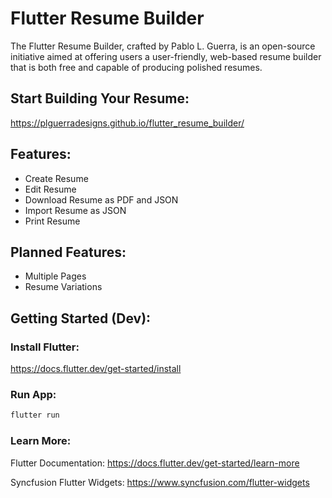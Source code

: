 # Flutter Resume Builder

The Flutter Resume Builder, crafted by Pablo L. Guerra, is an
open-source initiative aimed at offering users a user-friendly, web-based
resume builder that is both free and capable of producing polished resumes.

## Start Building Your Resume:

https://plguerradesigns.github.io/flutter_resume_builder/

## Features:

- Create Resume
- Edit Resume
- Download Resume as PDF and JSON
- Import Resume as JSON
- Print Resume

## Planned Features:

- Multiple Pages
- Resume Variations

## Getting Started (Dev):

### Install Flutter:

https://docs.flutter.dev/get-started/install

### Run App:

```bash
flutter run
```

### Learn More:

Flutter Documentation:
https://docs.flutter.dev/get-started/learn-more

Syncfusion Flutter Widgets:
https://www.syncfusion.com/flutter-widgets
